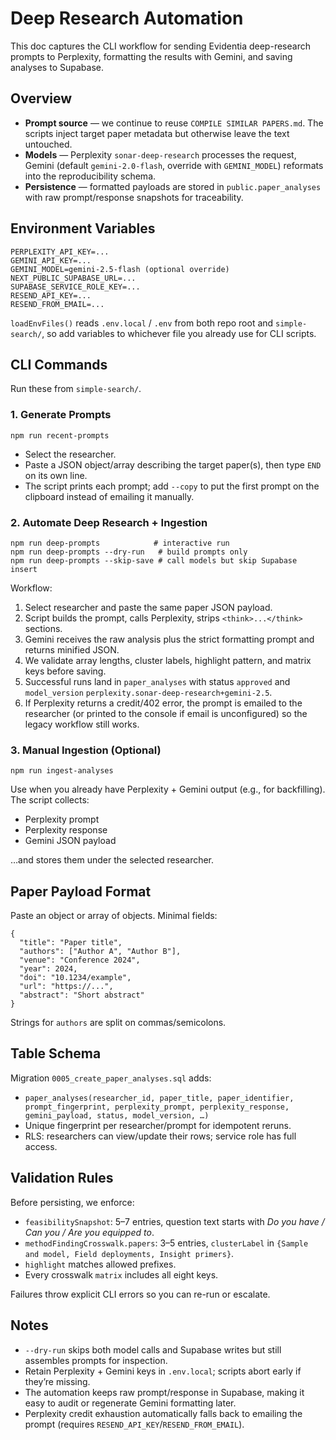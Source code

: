 # Deep Research Automation

This doc captures the CLI workflow for sending Evidentia deep-research prompts to Perplexity, formatting the results with Gemini, and saving analyses to Supabase.

## Overview

- **Prompt source** — we continue to reuse `COMPILE SIMILAR PAPERS.md`. The scripts inject target paper metadata but otherwise leave the text untouched.
- **Models** — Perplexity `sonar-deep-research` processes the request, Gemini (default `gemini-2.0-flash`, override with `GEMINI_MODEL`) reformats into the reproducibility schema.
- **Persistence** — formatted payloads are stored in `public.paper_analyses` with raw prompt/response snapshots for traceability.

## Environment Variables

```
PERPLEXITY_API_KEY=...
GEMINI_API_KEY=...
GEMINI_MODEL=gemini-2.5-flash (optional override)
NEXT_PUBLIC_SUPABASE_URL=...
SUPABASE_SERVICE_ROLE_KEY=...
RESEND_API_KEY=...
RESEND_FROM_EMAIL=...
```

`loadEnvFiles()` reads `.env.local` / `.env` from both repo root and `simple-search/`, so add variables to whichever file you already use for CLI scripts.

## CLI Commands

Run these from `simple-search/`.

### 1. Generate Prompts

```
npm run recent-prompts
```

- Select the researcher.
- Paste a JSON object/array describing the target paper(s), then type `END` on its own line.
- The script prints each prompt; add `--copy` to put the first prompt on the clipboard instead of emailing it manually.

### 2. Automate Deep Research + Ingestion

```
npm run deep-prompts            # interactive run
npm run deep-prompts --dry-run   # build prompts only
npm run deep-prompts --skip-save # call models but skip Supabase insert
```

Workflow:
1. Select researcher and paste the same paper JSON payload.
2. Script builds the prompt, calls Perplexity, strips `<think>...</think>` sections.
3. Gemini receives the raw analysis plus the strict formatting prompt and returns minified JSON.
4. We validate array lengths, cluster labels, highlight pattern, and matrix keys before saving.
5. Successful runs land in `paper_analyses` with status `approved` and `model_version` `perplexity.sonar-deep-research+gemini-2.5`.
6. If Perplexity returns a credit/402 error, the prompt is emailed to the researcher (or printed to the console if email is unconfigured) so the legacy workflow still works.

### 3. Manual Ingestion (Optional)

```
npm run ingest-analyses
```

Use when you already have Perplexity + Gemini output (e.g., for backfilling). The script collects:
- Perplexity prompt
- Perplexity response
- Gemini JSON payload

…and stores them under the selected researcher.

## Paper Payload Format

Paste an object or array of objects. Minimal fields:

```
{
  "title": "Paper title",
  "authors": ["Author A", "Author B"],
  "venue": "Conference 2024",
  "year": 2024,
  "doi": "10.1234/example",
  "url": "https://...",
  "abstract": "Short abstract"
}
```

Strings for `authors` are split on commas/semicolons.

## Table Schema

Migration `0005_create_paper_analyses.sql` adds:

- `paper_analyses(researcher_id, paper_title, paper_identifier, prompt_fingerprint, perplexity_prompt, perplexity_response, gemini_payload, status, model_version, …)`
- Unique fingerprint per researcher/prompt for idempotent reruns.
- RLS: researchers can view/update their rows; service role has full access.

## Validation Rules

Before persisting, we enforce:
- `feasibilitySnapshot`: 5–7 entries, question text starts with *Do you have / Can you / Are you equipped to*.
- `methodFindingCrosswalk.papers`: 3–5 entries, `clusterLabel` in `{Sample and model, Field deployments, Insight primers}`.
- `highlight` matches allowed prefixes.
- Every crosswalk `matrix` includes all eight keys.

Failures throw explicit CLI errors so you can re-run or escalate.

## Notes

- `--dry-run` skips both model calls and Supabase writes but still assembles prompts for inspection.
- Retain Perplexity + Gemini keys in `.env.local`; scripts abort early if they’re missing.
- The automation keeps raw prompt/response in Supabase, making it easy to audit or regenerate Gemini formatting later.
- Perplexity credit exhaustion automatically falls back to emailing the prompt (requires `RESEND_API_KEY`/`RESEND_FROM_EMAIL`).
